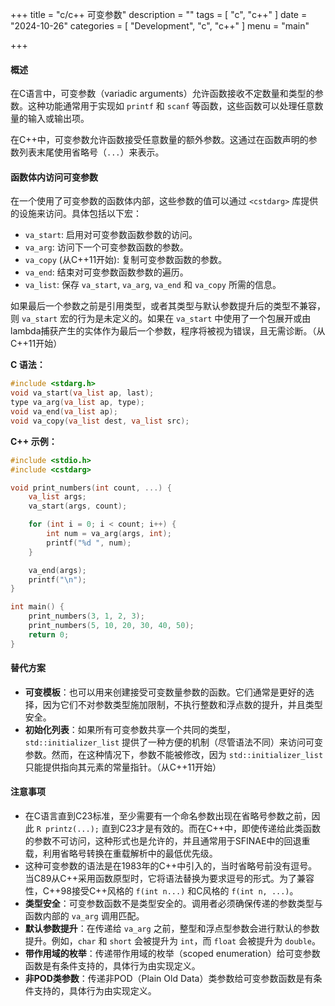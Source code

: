 +++
title = "c/c++ 可变参数"
description = ""
tags = [
    "c",
    "c++"
]
date = "2024-10-26"
categories = [
    "Development",
    "c",
    "c++"
]
menu = "main"

+++

#### 概述

在C语言中，可变参数（variadic arguments）允许函数接收不定数量和类型的参数。这种功能通常用于实现如 `printf` 和 `scanf` 等函数，这些函数可以处理任意数量的输入或输出项。

在C++中，可变参数允许函数接受任意数量的额外参数。这通过在函数声明的参数列表末尾使用省略号（`...`）来表示。



#### 函数体内访问可变参数

在一个使用了可变参数的函数体内部，这些参数的值可以通过 `<cstdarg>` 库提供的设施来访问。具体包括以下宏：

- `va_start`: 启用对可变参数函数参数的访问。
- `va_arg`: 访问下一个可变参数函数的参数。
- `va_copy` (从C++11开始): 复制可变参数函数的参数。
- `va_end`: 结束对可变参数函数参数的遍历。
- `va_list`: 保存 `va_start`, `va_arg`, `va_end` 和 `va_copy` 所需的信息。

如果最后一个参数之前是引用类型，或者其类型与默认参数提升后的类型不兼容，则 `va_start` 宏的行为是未定义的。如果在 `va_start` 中使用了一个包展开或由lambda捕获产生的实体作为最后一个参数，程序将被视为错误，且无需诊断。（从C++11开始）




**C 语法：**

```c
#include <stdarg.h>
void va_start(va_list ap, last);
type va_arg(va_list ap, type);
void va_end(va_list ap);
void va_copy(va_list dest, va_list src);
```



**C++ 示例：**

```c++
#include <stdio.h>
#include <cstdarg>

void print_numbers(int count, ...) {
    va_list args;
    va_start(args, count);

    for (int i = 0; i < count; i++) {
        int num = va_arg(args, int);
        printf("%d ", num);
    }

    va_end(args);
    printf("\n");
}

int main() {
    print_numbers(3, 1, 2, 3);
    print_numbers(5, 10, 20, 30, 40, 50);
    return 0;
}
```






#### 替代方案

- **可变模板**：也可以用来创建接受可变数量参数的函数。它们通常是更好的选择，因为它们不对参数类型施加限制，不执行整数和浮点数的提升，并且类型安全。
- **初始化列表**：如果所有可变参数共享一个共同的类型，`std::initializer_list` 提供了一种方便的机制（尽管语法不同）来访问可变参数。然而，在这种情况下，参数不能被修改，因为 `std::initializer_list` 只能提供指向其元素的常量指针。（从C++11开始）

#### 注意事项

- 在C语言直到C23标准，至少需要有一个命名参数出现在省略号参数之前，因此 `R printz(...);` 直到C23才是有效的。而在C++中，即使传递给此类函数的参数不可访问，这种形式也是允许的，并且通常用于SFINAE中的回退重载，利用省略号转换在重载解析中的最低优先级。
- 这种可变参数的语法是在1983年的C++中引入的，当时省略号前没有逗号。当C89从C++采用函数原型时，它将语法替换为要求逗号的形式。为了兼容性，C++98接受C++风格的 `f(int n...)` 和C风格的 `f(int n, ...)`。
- **类型安全**：可变参数函数不是类型安全的。调用者必须确保传递的参数类型与函数内部的 `va_arg` 调用匹配。
- **默认参数提升**：在传递给 `va_arg` 之前，整型和浮点型参数会进行默认的参数提升。例如，`char` 和 `short` 会被提升为 `int`，而 `float` 会被提升为 `double`。
- **带作用域的枚举**：传递带作用域的枚举（scoped enumeration）给可变参数函数是有条件支持的，具体行为由实现定义。
- **非POD类参数**：传递非POD（Plain Old Data）类参数给可变参数函数是有条件支持的，具体行为由实现定义。



